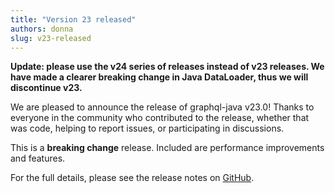 ```yaml
---
title: "Version 23 released"
authors: donna
slug: v23-released
---
```


**Update: please use the v24 series of releases instead of v23 releases. We have made a clearer breaking change in Java DataLoader, thus we will discontinue v23.**

We are pleased to announce the release of graphql-java v23.0! Thanks to everyone in the community who contributed to the release, whether that was code, helping to report issues, or participating in discussions.

This is a **breaking change** release. Included are performance improvements and features.

For the full details, please see the release notes on [GitHub](https://github.com/graphql-java/graphql-java/releases/tag/v23.0).
